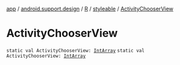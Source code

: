 [app](../../../index.md) / [android.support.design](../../index.md) / [R](../index.md) / [styleable](index.md) / [ActivityChooserView](.)

# ActivityChooserView

`static val ActivityChooserView: `[`IntArray`](https://kotlinlang.org/api/latest/jvm/stdlib/kotlin/-int-array/index.html)
`static val ActivityChooserView: `[`IntArray`](https://kotlinlang.org/api/latest/jvm/stdlib/kotlin/-int-array/index.html)